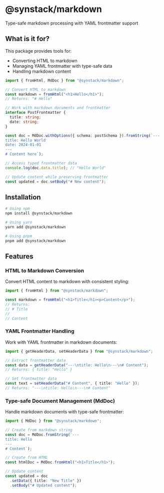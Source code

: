 # @synstack/markdown

Type-safe markdown processing with YAML frontmatter support

## What is it for?

This package provides tools for:

- Converting HTML to markdown
- Managing YAML frontmatter with type-safe data
- Handling markdown content

```typescript
import { fromHtml, MdDoc } from "@synstack/markdown";

// Convert HTML to markdown
const markdown = fromHtml("<h1>Hello</h1>");
// Returns: "# Hello"

// Work with markdown documents and frontmatter
interface PostFrontmatter {
  title: string;
  date: string;
}

const doc = MdDoc.withOptions({ schema: postSchema }).fromString(`---
title: Hello World
date: 2024-01-01
---
# Content here`);

// Access typed frontmatter data
console.log(doc.data.title); // "Hello World"

// Update content while preserving frontmatter
const updated = doc.setBody("# New content");
```

## Installation

```bash
# Using npm
npm install @synstack/markdown

# Using yarn
yarn add @synstack/markdown

# Using pnpm
pnpm add @synstack/markdown
```

## Features

### HTML to Markdown Conversion

Convert HTML content to markdown with consistent styling:

```typescript
import { fromHtml } from "@synstack/markdown";

const markdown = fromHtml("<h1>Title</h1><p>Content</p>");
// Returns:
// # Title
//
// Content
```

### YAML Frontmatter Handling

Work with YAML frontmatter in markdown documents:

```typescript
import { getHeaderData, setHeaderData } from "@synstack/markdown";

// Extract frontmatter data
const data = getHeaderData("---\ntitle: Hello\n---\n# Content");
// Returns: { title: "Hello" }

// Set frontmatter data
const text = setHeaderData("# Content", { title: "Hello" });
// Returns: "---\ntitle: Hello\n---\n# Content"
```

### Type-safe Document Management (MdDoc)

Handle markdown documents with type-safe frontmatter:

```typescript
import { MdDoc } from "@synstack/markdown";

// Create from markdown string
const doc = MdDoc.fromString(`---
title: Hello
---
# Content`);

// Create from HTML
const htmlDoc = MdDoc.fromHtml("<h1>Title</h1>");

// Update content
const updated = doc
  .setData({ title: "New Title" })
  .setBody("# Updated content");
```
